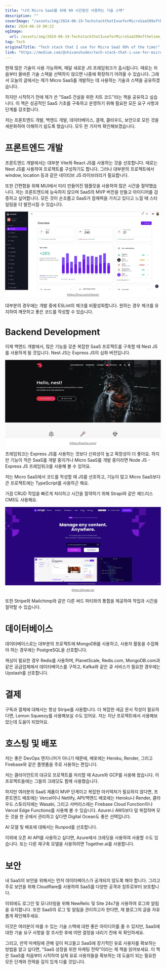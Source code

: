 ```yaml
---
title: "나의 Micro SaaS를 위해 99 시간동안 사용하는 기술 스택"
description: ""
coverImage: "/assets/img/2024-06-19-TechstackthatIuseforMicroSaaS99ofthetime_0.png"
date: 2024-06-19 00:23
ogImage: 
  url: /assets/img/2024-06-19-TechstackthatIuseforMicroSaaS99ofthetime_0.png
tag: Tech
originalTitle: "Tech stack that I use for Micro SaaS 99% of the time!"
link: "https://medium.com/@shivanshudev/tech-stack-that-i-use-for-micro-saas-99-of-the-time-2aebc9cb6922"
---
```



현재 많은 기술이 사용 가능하며, 매달 새로운 JS 프레임워크가 출시됩니다. 때로는 처음부터 올바른 기술 스택을 선택하지 않으면 나중에 확장하기 어려울 수 있습니다. 그래서 오늘의 글에서는 제가 Micro SaaS를 개발하는 데 사용하는 기술과 스택을 공유하겠습니다.

하지만 시작하기 전에 제가 쓴 "SaaS 건설을 위한 치트 코드"라는 책을 공유하고 싶습니다. 이 책은 성공적인 SaaS 기초를 구축하고 운영하기 위해 필요한 모든 요구 사항과 단계를 강조합니다.

저는 프론트엔드 개발, 백엔드 개발, 데이터베이스, 결제, 클라우드, 보안으로 모든 것을 세분화하여 이해하기 쉽도록 했습니다. 모두 한 가지씩 확인해보겠습니다.

<div class="content-ad"></div>

# 프론트엔드 개발

프론트엔드 개발에서는 대부분 Vite와 React JS를 사용하는 것을 선호합니다. 때로는 Next JS를 사용하여 프로젝트를 구성하기도 합니다. 그러나 대부분의 프로젝트에서 window, location 등과 같은 네이티브 JS 라이브러리가 필요합니다.

또한 간편함을 위해 MUI에서 미리 만들어진 템플릿을 사용하여 많은 시간을 절약했습니다. 저는 프론트엔드에 능숙하지 않으며 SaaS의 MVP 버전을 만들고 아이디어를 검증하고 싶어합니다. 모든 것이 순조롭고 SaaS가 잠재력을 가지고 있다고 느낄 때 스타일링을 더 발전시킬 수 있습니다.

![image](/assets/img/2024-06-19-TechstackthatIuseforMicroSaaS99ofthetime_1.png)

<div class="content-ad"></div>

대부분의 경우에는 개발 중에 ESLint의 체크를 비활성화합니다. 원하는 경우 체크를 유지하여 깨끗하고 좋은 코드를 작성할 수 있습니다.

# Backend Development

이제 백엔드 개발에서, 많은 기능을 갖춘 복잡한 SaaS 프로젝트를 구축할 때 Nest JS를 사용하게 될 것입니다. Nest JS는 Express JS의 심화 버전입니다.

![이미지](/assets/img/2024-06-19-TechstackthatIuseforMicroSaaS99ofthetime_2.png)

<div class="content-ad"></div>

프레임워크는 Express JS를 사용하는 것보다 신뢰성이 높고 확장성이 더 좋아요. 하지만 기능이 적은 SaaS를 개발 중이거나 Micro SaaS를 개발 중이라면 Node JS - Express JS 프레임워크를 사용해 볼 수 있어요. 

저는 Micro SaaS에서 코드를 작성할 때 JS를 선호하고, 기능이 많고 Micro SaaS보다 큰 프로젝트에는 TypeScript를 사용하곤 해요. 

가끔 CRUD 작업을 빠르게 처리하고 시간을 절약하기 위해 Strapi와 같은 헤드리스 CMS도 사용해요.

![TechstackthatIuseforMicroSaaS99ofthetime_3.png](/assets/img/2024-06-19-TechstackthatIuseforMicroSaaS99ofthetime_3.png)

<div class="content-ad"></div>

또한 Stripe와 Mailchimp와 같은 다른 써드 파티와의 통합을 제공하여 작업과 시간을 절약할 수 있습니다.

# 데이터베이스

데이터베이스로는 대부분의 프로젝트에 MongoDB를 사용하고, 사용자 활동을 수집해야 하는 경우에는 PostgreSQL을 선호합니다.

캐싱이 필요한 경우 Redis를 사용하며, PlanetScale, Redis.com, MongoDB.com과 같은 공급업체에서 데이터베이스를 구하고, Kafka와 같은 큐 서비스가 필요한 경우에는 Upstash를 선호합니다.

<div class="content-ad"></div>

# 결제

구독과 결제에 대해서는 항상 Stripe를 사용합니다. 더 복잡한 세금 문서 작성이 필요하다면, Lemon Squeezy를 사용해보실 수도 있어요. 저는 지난 프로젝트에서 사용해보았는데 도움이 되었어요.

# 호스팅 및 배포

저는 좋은 DevOps 엔지니어가 아니기 때문에, 배포에는 Heroku, Render, 그리고 Firebase와 같은 플랫폼을 주로 사용하는 편입니다.

<div class="content-ad"></div>

저는 클라이언트의 대규모 프로젝트를 처리할 때 Azure와 GCP를 사용해 왔습니다. 이 프로젝트들에는 그들의 크레딧도 함께 사용했습니다.

하지만 여러분의 SaaS 제품이 MVP 단계이고 복잡한 아키텍처가 필요하지 않다면, 프론트엔드 배포에는 Vercel이나 Netlify, API/백엔드 배포에는 Heroku나 Render, 클라우드 스토리지에는 Wasabi, 그리고 서버리스에는 Firebase Cloud Function이나 Vercel Edge Functions를 사용해 볼 수 있습니다. Azure나 AWS보다 덜 복잡하며 모든 것을 한 곳에서 관리하고 싶다면 Digital Ocean도 좋은 선택입니다.

AI 모델 및 배포에 대해서는 Runpod를 선호합니다.

<div class="content-ad"></div>

이외에 오픈 AI API를 사용하고 싶다면, Azure에서 크레딧을 사용하여 사용할 수도 있습니다. 또는 다른 재구축 모델을 사용하려면 Together.ai를 사용합니다.

# 보안

내 SaaS의 보안을 위해서는 먼저 데이터베이스가 공개되지 않도록 해야 합니다. 그리고 주로 보안을 위해 Cloudflare를 사용하여 SaaS를 다양한 공격과 침투로부터 보호합니다.

이외에도 로그인 및 모니터링을 위해 NewRelic 및 Site 24x7을 사용하여 로그와 알림을 유지합니다. 또한 SaaS의 로그 및 알림을 관리하고자 한다면, 제 블로그의 글을 자유롭게 확인해주세요.

<div class="content-ad"></div>

이것은 여러분이 따를 수 있는 기술 스택에 대한 좋은 아이디어를 줄 수 있지만, SaaS에 대한 기술 요구 사항을 잘 조사한 후에 어떤 결정을 내리기 전에 꼭 확인하세요.

그리고, 만약 마케팅에 관해 깊이 파고들고 SaaS에 장기적인 유료 사용자를 확보하는 방법을 알고 싶다면, "SaaS 성장을 위한 마케팅 전략"이라는 제 책을 읽어보세요. 이 책은 SaaS를 처음부터 시작하여 실제 유료 사용자들을 확보하는 데 도움이 되는 필요한 모든 단계와 전략을 깊이 있게 다룰 것입니다.